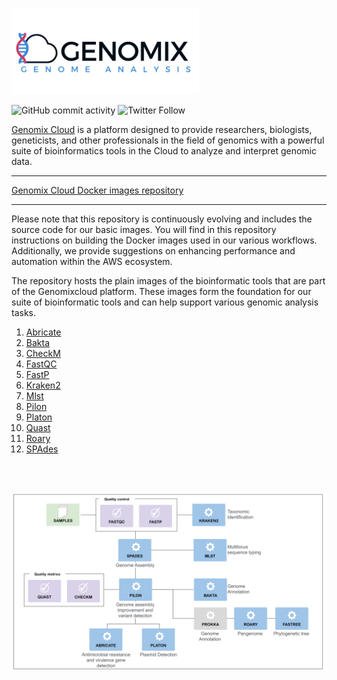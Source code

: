 [![name](assets/genomixlogo.png)](https://genomixcloud.com/)

![GitHub commit activity](https://img.shields.io/github/commit-activity/m/ldipotetjob/genomixcloud.bioinformatic?style=flat-square) ![Twitter Follow](https://img.shields.io/twitter/follow/genomixcloud?style=social)

[Genomix Cloud](https://genomixcloud.com/) is a  platform designed to provide researchers, biologists, geneticists, and other professionals in the field of genomics with a powerful suite of bioinformatics tools in the Cloud to analyze and interpret genomic data. 

---

[Genomix Cloud Docker images repository](https://hub.docker.com/u/genomixcloud) 

---

Please note that this repository is continuously evolving and includes the source code for our basic images. You will find in this repository instructions on building the Docker images used in our various workflows. Additionally, we provide suggestions on enhancing performance and automation within the AWS ecosystem.

The repository hosts the plain images of the bioinformatic tools that are part of the Genomixcloud platform. These images form the foundation for our suite of bioinformatic tools and can help support various genomic analysis tasks.

1. [Abricate](https://github.com/ldipotetjob/genomixcloud.bioinformatic/tree/main/abricate)
2. [Bakta](https://github.com/ldipotetjob/genomixcloud.bioinformatic/tree/main/bakta)
3. [CheckM](https://github.com/ldipotetjob/genomixcloud.bioinformatic/tree/main/checkm)
4. [FastQC](https://github.com/ldipotetjob/genomixcloud.bioinformatic/tree/main/fastqc)
5. [FastP](https://github.com/ldipotetjob/genomixcloud.bioinformatic/tree/main/fastp)
6. [Kraken2](https://github.com/ldipotetjob/genomixcloud.bioinformatic/tree/main/kraken2)
7. [Mlst](https://github.com/ldipotetjob/genomixcloud.bioinformatic/tree/main/mlst)
8. [Pilon](https://github.com/ldipotetjob/genomixcloud.bioinformatic/tree/main/pilon)
9. [Platon](https://github.com/ldipotetjob/genomixcloud.bioinformatic/tree/main/platon)
10. [Quast](https://github.com/ldipotetjob/genomixcloud.bioinformatic/tree/main/quast)
11. [Roary](https://github.com/ldipotetjob/genomixcloud.bioinformatic/tree/main/roary)
12. [SPAdes](https://github.com/ldipotetjob/genomixcloud.bioinformatic/tree/main/spades)

<br></br>

![Alt text](assets/microbial_genome_pipeline.svg 'Microbial Genome Pipeline')
